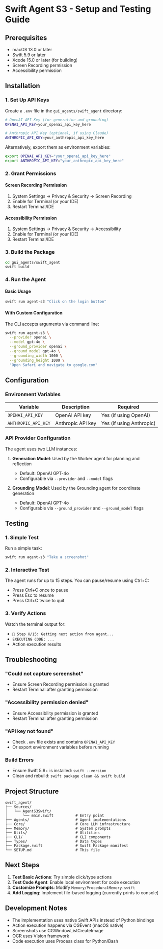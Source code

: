 # Swift Agent S3 - Setup and Testing Guide

## Prerequisites

- macOS 13.0 or later
- Swift 5.9 or later
- Xcode 15.0 or later (for building)
- Screen Recording permission
- Accessibility permission

## Installation

### 1. Set Up API Keys

Create a `.env` file in the `gui_agents/swift_agent` directory:

```bash
# OpenAI API Key (for generation and grounding)
OPENAI_API_KEY=your_openai_api_key_here

# Anthropic API Key (optional, if using Claude)
ANTHROPIC_API_KEY=your_anthropic_api_key_here
```

Alternatively, export them as environment variables:

```bash
export OPENAI_API_KEY="your_openai_api_key_here"
export ANTHROPIC_API_KEY="your_anthropic_api_key_here"
```

### 2. Grant Permissions

#### Screen Recording Permission
1. System Settings → Privacy & Security → Screen Recording
2. Enable for Terminal (or your IDE)
3. Restart Terminal/IDE

#### Accessibility Permission
1. System Settings → Privacy & Security → Accessibility
2. Enable for Terminal (or your IDE)
3. Restart Terminal/IDE

### 3. Build the Package

```bash
cd gui_agents/swift_agent
swift build
```

### 4. Run the Agent

#### Basic Usage

```bash
swift run agent-s3 "Click on the login button"
```

#### With Custom Configuration

The CLI accepts arguments via command line:

```bash
swift run agent-s3 \
  --provider openai \
  --model gpt-4o \
  --ground_provider openai \
  --ground_model gpt-4o \
  --grounding_width 1000 \
  --grounding_height 1000 \
  "Open Safari and navigate to google.com"
```

## Configuration

### Environment Variables

| Variable | Description | Required |
|----------|-------------|----------|
| `OPENAI_API_KEY` | OpenAI API key | Yes (if using OpenAI) |
| `ANTHROPIC_API_KEY` | Anthropic API key | Yes (if using Anthropic) |

### API Provider Configuration

The agent uses two LLM instances:

1. **Generation Model**: Used by the Worker agent for planning and reflection
   - Default: OpenAI GPT-4o
   - Configurable via `--provider` and `--model` flags

2. **Grounding Model**: Used by the Grounding agent for coordinate generation
   - Default: OpenAI GPT-4o
   - Configurable via `--ground_provider` and `--ground_model` flags

## Testing

### 1. Simple Test

Run a simple task:

```bash
swift run agent-s3 "Take a screenshot"
```

### 2. Interactive Test

The agent runs for up to 15 steps. You can pause/resume using Ctrl+C:
- Press Ctrl+C once to pause
- Press Esc to resume
- Press Ctrl+C twice to quit

### 3. Verify Actions

Watch the terminal output for:
- `🔄 Step X/15: Getting next action from agent...`
- `EXECUTING CODE: ...`
- Action execution results

## Troubleshooting

### "Could not capture screenshot"
- Ensure Screen Recording permission is granted
- Restart Terminal after granting permission

### "Accessibility permission denied"
- Ensure Accessibility permission is granted
- Restart Terminal after granting permission

### "API key not found"
- Check `.env` file exists and contains `OPENAI_API_KEY`
- Or export environment variables before running

### Build Errors
- Ensure Swift 5.9+ is installed: `swift --version`
- Clean and rebuild: `swift package clean && swift build`

## Project Structure

```
swift_agent/
├── Sources/
│   └── AgentS3Swift/
│       └── main.swift          # Entry point
├── Agents/                     # Agent implementations
├── Core/                       # Core LLM infrastructure
├── Memory/                     # System prompts
├── Utils/                      # Utilities
├── CLI/                        # CLI components
├── Types/                      # Data types
├── Package.swift               # Swift Package manifest
└── SETUP.md                    # This file
```

## Next Steps

1. **Test Basic Actions**: Try simple click/type actions
2. **Test Code Agent**: Enable local environment for code execution
3. **Customize Prompts**: Modify `Memory/ProceduralMemory.swift`
4. **Add Logging**: Implement file-based logging (currently prints to console)

## Development Notes

- The implementation uses native Swift APIs instead of Python bindings
- Action execution happens via CGEvent (macOS native)
- Screenshots use CGWindowListCreateImage
- OCR uses Vision framework
- Code execution uses Process class for Python/Bash

